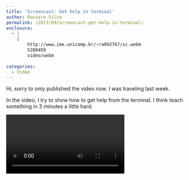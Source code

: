 ```yaml
---
title: 'Screencast: Get help in terminal'
author: Raniere Silva
permalink: /2013/09/screencast-get-help-in-terminal/
enclosure:
  - |
    |
        http://www.ime.unicamp.br/~ra092767/sc.webm
        5288459
        video/webm
        
categories:
  - Video
---
```

Hi, sorry to only published the video now. I was traveling last week.

In the video, I try to show how to get help from the terminal. I think teach something in 3 minutes a little hard.

<video width=320 controls><source src="http://www.ime.unicamp.br/~ra092767/sc.webm" type="video/webm">Your browser does not support the video tag, download the video at http://www.ime.unicamp.br/~ra092767/sc.webm.</video>
